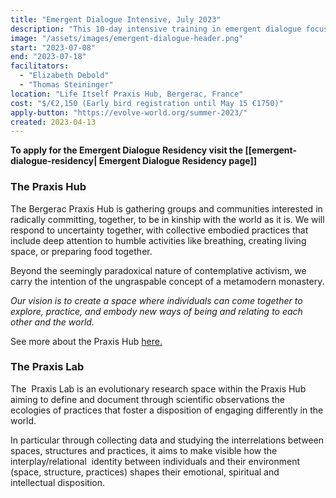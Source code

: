 ```yaml
---
title: "Emergent Dialogue Intensive, July 2023"
description: "This 10-day intensive training in emergent dialogue focuses on how to catalyze emergence in groups. Developed both for those familiar with emergent dialogue and for experienced facilitators, the training gives you the in-depth practice, feedback, and understanding to be able to work with the mystery of emergence in groups."
image: "/assets/images/emergent-dialogue-header.png"
start: "2023-07-08"
end: "2023-07-18"
facilitators:
  - "Elizabeth Debold"
  - "Thomas Steininger"
location: "Life Itself Praxis Hub, Bergerac, France"
cost: "$/€2,150 (Early bird registration until May 15 €1750)"
apply-button: "https://evolve-world.org/summer-2023/"
created: 2023-04-13
---
```


**To apply for the Emergent Dialogue Residency visit the [[emergent-dialogue-residency| Emergent Dialogue Residency page]]**


### The Praxis Hub

The Bergerac Praxis Hub is gathering groups and communities interested in radically committing, together, to be in kinship with the world as it is. We will respond to uncertainty together, with collective embodied practices that include deep attention to humble activities like breathing, creating living space, or preparing food together. 

Beyond the seemingly paradoxical nature of contemplative activism, we carry the intention of the ungraspable concept of a metamodern monastery.

_Our vision is to create a space where individuals can come together to explore, practice, and embody new ways of being and relating to each other and the world._

See more about the Praxis Hub [here.](https://lifeitself.org/hubs/bergerac)

### The Praxis Lab 

The  Praxis Lab is an evolutionary research space within the Praxis Hub aiming to define and document through scientific observations the ecologies of practices that foster a disposition of engaging differently in the world.

In particular through collecting data and studying the interrelations between spaces, structures and practices, it aims to make visible how the interplay/relational  identity between individuals and their environment (space, structure, practices) shapes their emotional, spiritual and intellectual disposition. 
